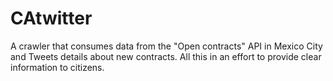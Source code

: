 # CAtwitter
A crawler that consumes data from the "Open contracts" API in Mexico City and Tweets details about new contracts. All this in an effort to provide clear information to citizens.
